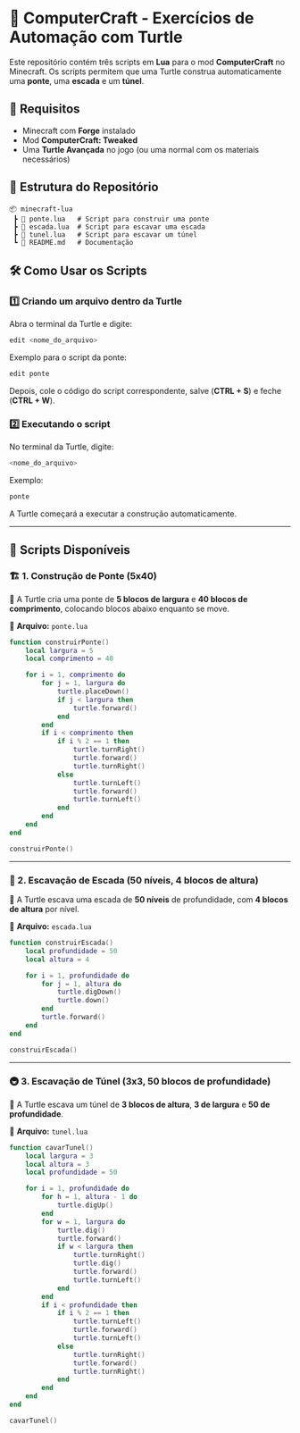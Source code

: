 # 🚀 ComputerCraft - Exercícios de Automação com Turtle

Este repositório contém três scripts em **Lua** para o mod **ComputerCraft** no Minecraft. Os scripts permitem que uma Turtle construa automaticamente uma **ponte**, uma **escada** e um **túnel**.

## 📌 Requisitos

- Minecraft com **Forge** instalado
- Mod **ComputerCraft: Tweaked**
- Uma **Turtle Avançada** no jogo (ou uma normal com os materiais necessários)

## 📂 Estrutura do Repositório

```
📦 minecraft-lua
 ┣ 📜 ponte.lua   # Script para construir uma ponte
 ┣ 📜 escada.lua  # Script para escavar uma escada
 ┣ 📜 tunel.lua   # Script para escavar um túnel
 ┗ 📜 README.md   # Documentação
```

## 🛠 Como Usar os Scripts

### 1️⃣ **Criando um arquivo dentro da Turtle**

Abra o terminal da Turtle e digite:
```sh
edit <nome_do_arquivo>
```
Exemplo para o script da ponte:
```sh
edit ponte
```

Depois, cole o código do script correspondente, salve (**CTRL + S**) e feche (**CTRL + W**).

### 2️⃣ **Executando o script**
No terminal da Turtle, digite:
```sh
<nome_do_arquivo>
```
Exemplo:
```sh
ponte
```

A Turtle começará a executar a construção automaticamente.

---

## 📜 Scripts Disponíveis

### 🏗 1. **Construção de Ponte (5x40)**

📌 A Turtle cria uma ponte de **5 blocos de largura** e **40 blocos de comprimento**, colocando blocos abaixo enquanto se move.

💾 **Arquivo:** `ponte.lua`

```lua
function construirPonte()
    local largura = 5
    local comprimento = 40

    for i = 1, comprimento do
        for j = 1, largura do
            turtle.placeDown()
            if j < largura then
                turtle.forward()
            end
        end
        if i < comprimento then
            if i % 2 == 1 then
                turtle.turnRight()
                turtle.forward()
                turtle.turnRight()
            else
                turtle.turnLeft()
                turtle.forward()
                turtle.turnLeft()
            end
        end
    end
end

construirPonte()
```

---

### 🔽 2. **Escavação de Escada (50 níveis, 4 blocos de altura)**

📌 A Turtle escava uma escada de **50 níveis** de profundidade, com **4 blocos de altura** por nível.

💾 **Arquivo:** `escada.lua`

```lua
function construirEscada()
    local profundidade = 50
    local altura = 4

    for i = 1, profundidade do
        for j = 1, altura do
            turtle.digDown()
            turtle.down()
        end
        turtle.forward()
    end
end

construirEscada()
```

---

### 🚇 3. **Escavação de Túnel (3x3, 50 blocos de profundidade)**

📌 A Turtle escava um túnel de **3 blocos de altura**, **3 de largura** e **50 de profundidade**.

💾 **Arquivo:** `tunel.lua`

```lua
function cavarTunel()
    local largura = 3
    local altura = 3
    local profundidade = 50

    for i = 1, profundidade do
        for h = 1, altura - 1 do
            turtle.digUp()
        end
        for w = 1, largura do
            turtle.dig()
            turtle.forward()
            if w < largura then
                turtle.turnRight()
                turtle.dig()
                turtle.forward()
                turtle.turnLeft()
            end
        end
        if i < profundidade then
            if i % 2 == 1 then
                turtle.turnLeft()
                turtle.forward()
                turtle.turnLeft()
            else
                turtle.turnRight()
                turtle.forward()
                turtle.turnRight()
            end
        end
    end
end

cavarTunel()
```





